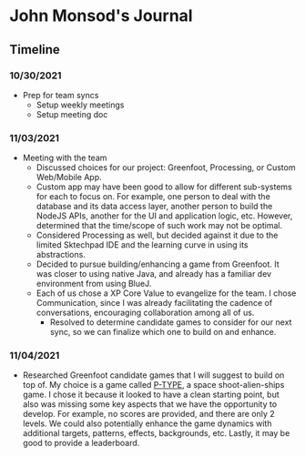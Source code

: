 # John Monsod's Journal

## Timeline

### 10/30/2021

* Prep for team syncs
	* Setup weekly meetings
	* Setup meeting doc

### 11/03/2021

* Meeting with the team
	* Discussed choices for our project: Greenfoot, Processing, or Custom Web/Mobile App.
	* Custom app may have been good to allow for different sub-systems for each to focus on.
    For example, one person to deal with the database and its data access layer, another
    person to build the NodeJS APIs, another for the UI and application logic, etc.
    However, determined that the time/scope of such work may not be optimal.
	* Considered Processing as well, but decided against it due to the limited Sktechpad IDE
    and the learning curve in using its abstractions.
  * Decided to pursue building/enhancing a game from Greenfoot. It was closer to using native
    Java, and already has a familiar dev environment from using BlueJ.
  * Each of us chose a XP Core Value to evangelize for the team. I chose Communication, since
    I was already facilitating the cadence of conversations, encouraging collaboration among
    all of us.
	* Resolved to determine candidate games to consider for our next sync, so we can finalize
    which one to build on and enhance.

### 11/04/2021

* Researched Greenfoot candidate games that I will suggest to build on top of. My choice is
  a game called [P-TYPE](https://www.greenfoot.org/scenarios/13388), a space shoot-alien-ships game.
  I chose it because it looked to have a clean starting point, but also was missing some key
  aspects that we have the opportunity to develop. For example, no scores are provided, and
  there are only 2 levels. We could also potentially enhance the game dynamics with additional
  targets, patterns, effects, backgrounds, etc. Lastly, it may be good to provide a leaderboard.

